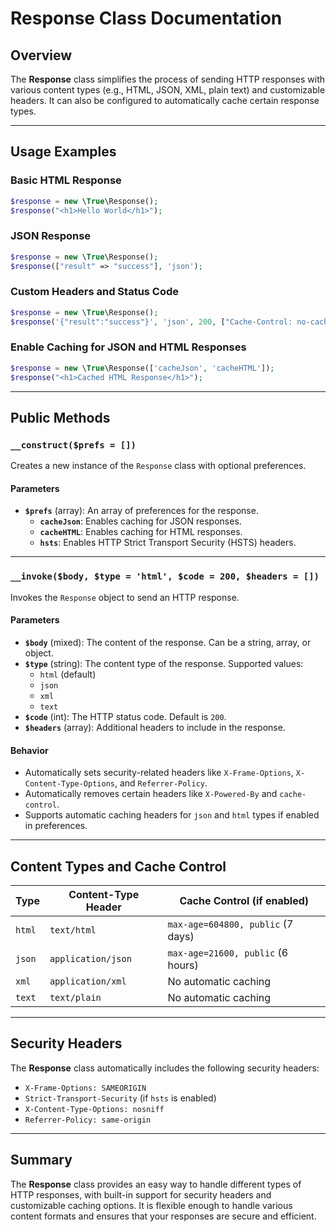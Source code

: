 # Response Class Documentation

## Overview
The **Response** class simplifies the process of sending HTTP responses with various content types (e.g., HTML, JSON, XML, plain text) and customizable headers. It can also be configured to automatically cache certain response types.

---

## Usage Examples

### Basic HTML Response
```php
$response = new \True\Response();
$response("<h1>Hello World</h1>");
```

### JSON Response
```php
$response = new \True\Response();
$response(["result" => "success"], 'json');
```

### Custom Headers and Status Code
```php
$response = new \True\Response();
$response('{"result":"success"}', 'json', 200, ["Cache-Control: no-cache"]);
```

### Enable Caching for JSON and HTML Responses
```php
$response = new \True\Response(['cacheJson', 'cacheHTML']);
$response("<h1>Cached HTML Response</h1>");
```

---

## Public Methods

### `__construct($prefs = [])`
Creates a new instance of the `Response` class with optional preferences.

#### Parameters
- **`$prefs`** (array): An array of preferences for the response.
  - **`cacheJson`**: Enables caching for JSON responses.
  - **`cacheHTML`**: Enables caching for HTML responses.
  - **`hsts`**: Enables HTTP Strict Transport Security (HSTS) headers.

---

### `__invoke($body, $type = 'html', $code = 200, $headers = [])`
Invokes the `Response` object to send an HTTP response.

#### Parameters
- **`$body`** (mixed): The content of the response. Can be a string, array, or object.
- **`$type`** (string): The content type of the response. Supported values:
  - `html` (default)
  - `json`
  - `xml`
  - `text`
- **`$code`** (int): The HTTP status code. Default is `200`.
- **`$headers`** (array): Additional headers to include in the response.

#### Behavior
- Automatically sets security-related headers like `X-Frame-Options`, `X-Content-Type-Options`, and `Referrer-Policy`.
- Automatically removes certain headers like `X-Powered-By` and `cache-control`.
- Supports automatic caching headers for `json` and `html` types if enabled in preferences.

---

## Content Types and Cache Control

| Type    | Content-Type Header         | Cache Control (if enabled)         |
|---------|-----------------------------|------------------------------------|
| `html`  | `text/html`                 | `max-age=604800, public` (7 days)  |
| `json`  | `application/json`          | `max-age=21600, public` (6 hours)  |
| `xml`   | `application/xml`           | No automatic caching               |
| `text`  | `text/plain`                | No automatic caching               |

---

## Security Headers
The **Response** class automatically includes the following security headers:
- `X-Frame-Options: SAMEORIGIN`
- `Strict-Transport-Security` (if `hsts` is enabled)
- `X-Content-Type-Options: nosniff`
- `Referrer-Policy: same-origin`

---

## Summary
The **Response** class provides an easy way to handle different types of HTTP responses, with built-in support for security headers and customizable caching options. It is flexible enough to handle various content formats and ensures that your responses are secure and efficient.

